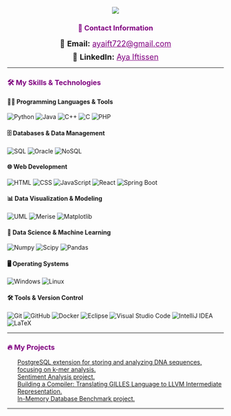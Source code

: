 <!-- This file is adapted from https://github.com/DenverCoder1/DenverCoder1/blob/main/README.md -->

<p align="center">
  <!-- Typing SVG by DenverCoder1 - https://github.com/DenverCoder1/readme-typing-svg -->
  <a href="https://github.com/gkrampah/readme-typing-svg">
    <img src="https://readme-typing-svg.demolab.com?font=Fira+Code&duration=2000&pause=500&color=800080&width=435&height=53&separator=%3C&lines=I+am+a+Computer+Science+Student" />
  </a>
</p>

<h3 style="color: purple; text-align: center;">💬 Contact Information</h3>
<p align="center">
  <ul style="list-style-type: none; padding: 0; text-align: center;">
    <li style="font-size: 18px; margin-bottom: 10px;">
      📧 <strong>Email:</strong> <a href="mailto:ayaift722@gmail.com" style="color: #800080;">ayaift722@gmail.com</a>
    </li>
    <li style="font-size: 18px; margin-bottom: 10px;">
      🔗 <strong>LinkedIn:</strong> <a href="https://www.linkedin.com/in/aya-iftissen-47b669255" style="color: #800080;">Aya Iftissen</a>
    </li>
  </ul>
</p>

---

<h3 style="color: purple;">🛠️ My Skills & Technologies</h3>

#### 👨‍💻 Programming Languages & Tools
<p>
  <img src="https://img.shields.io/badge/Python-14354C.svg?logo=python&logoColor=white" alt="Python"/>
  <img src="https://img.shields.io/badge/Java-007396.svg?logo=java&logoColor=white" alt="Java"/>
  <img src="https://custom-icon-badges.demolab.com/badge/C++-9C033A.svg?logo=cpp2&logoColor=white" alt="C++"/>
  <img src="https://img.shields.io/badge/C-00599C.svg?logo=c&logoColor=white" alt="C"/>
  <img src="https://img.shields.io/badge/PHP-777BB4.svg?logo=php&logoColor=white" alt="PHP"/>
</p>

#### 🗄️ Databases & Data Management
<p>
  <img src="https://custom-icon-badges.demolab.com/badge/SQL-025E8C.svg?logo=database&logoColor=white" alt="SQL"/>
  <img src="https://img.shields.io/badge/Oracle-F80000.svg?logo=oracle&logoColor=white" alt="Oracle"/>
  <img src="https://img.shields.io/badge/NoSQL-5A5B5C.svg?logo=nosql&logoColor=white" alt="NoSQL"/>
</p>

#### 🌐 Web Development
<p>
  <img src="https://img.shields.io/badge/HTML-E34F26.svg?logo=html5&logoColor=white" alt="HTML"/>
  <img src="https://img.shields.io/badge/CSS-1572B6.svg?logo=css3&logoColor=white" alt="CSS"/>
  <img src="https://img.shields.io/badge/JavaScript-F7DF1E.svg?logo=javascript&logoColor=black" alt="JavaScript"/>
  <img src="https://img.shields.io/badge/React-61DAFB.svg?logo=react&logoColor=black" alt="React"/>
  <img src="https://img.shields.io/badge/Spring%20Boot-6DB33F.svg?logo=spring&logoColor=white" alt="Spring Boot"/>
</p>

#### 📊 Data Visualization & Modeling
<p>
  <img src="https://img.shields.io/badge/UML-000000.svg?logo=uml&logoColor=white" alt="UML"/>
  <img src="https://img.shields.io/badge/Merise-66C2A6.svg?logo=merise&logoColor=white" alt="Merise"/>
  <img src="https://img.shields.io/badge/Matplotlib-FF7F0E.svg?logo=matplotlib&logoColor=white" alt="Matplotlib"/>
</p>

#### 🧰 Data Science & Machine Learning
<p>
  <img src="https://img.shields.io/badge/Numpy-013243.svg?logo=numpy&logoColor=white" alt="Numpy"/>
  <img src="https://img.shields.io/badge/Scipy-8B8B7A.svg?logo=scipy&logoColor=white" alt="Scipy"/>
  <img src="https://img.shields.io/badge/Pandas-150458.svg?logo=pandas&logoColor=white" alt="Pandas"/>
</p>

#### 🖥️ Operating Systems
<p>
  <img src="https://img.shields.io/badge/Windows-0078D4.svg?logo=windows&logoColor=white" alt="Windows"/>
  <img src="https://img.shields.io/badge/Linux-FCC624.svg?logo=linux&logoColor=black" alt="Linux"/>
</p>

#### 🛠️ Tools & Version Control
<p>
  <img src="https://img.shields.io/badge/Git-F05033.svg?logo=git&logoColor=white" alt="Git"/>
  <img src="https://img.shields.io/badge/GitHub-181717.svg?logo=github&logoColor=white" alt="GitHub"/>
  <img src="https://img.shields.io/badge/Docker-2496ED.svg?logo=docker&logoColor=white" alt="Docker"/>
  <img src="https://img.shields.io/badge/Eclipse-2C2255.svg?logo=eclipse&logoColor=white" alt="Eclipse"/>
  <img src="https://img.shields.io/badge/VS%20Code-0078D7.svg?logo=visual-studio-code&logoColor=white" alt="Visual Studio Code"/>
  <img src="https://img.shields.io/badge/IntelliJ%20IDEA-000000.svg?logo=intellij-idea&logoColor=white" alt="IntelliJ IDEA"/>
  <img src="https://img.shields.io/badge/LaTeX-008080.svg?logo=LaTeX&logoColor=white" alt="LaTeX"/>
</p>

---

<h3 style="color: purple;">🔥 My Projects</h3>
<p>
  <ul style="list-style-type: none;">
    <li><a href="https://github.com/sid2364/dna-sequences-pg-extension">PostgreSQL extension for storing and analyzing DNA sequences, focusing on k-mer analysis.</a></li>
    <li><a href="https://github.com/gkrampah/Sentiment-analysis">Sentiment Analysis project.</a></li>
    <li><a href="https://github.com/gkrampah/Building-a-Compiler-Translating-GILLES-Language-to-LLVM-Intermediate-Representation">Building a Compiler: Translating GILLES Language to LLVM Intermediate Representation.</a></li>
    <li><a href="https://github.com/gkrampah/In-Memory_db_benchmark">In-Memory Database Benchmark project.</a></li>
  </ul>
</p>

---

<!--
**gkrampah/gkrampah** is a ✨ _special_ ✨ repository because its `README.md` (this file) appears on your GitHub profile.
Here are some ideas to get you started:

- 🔭 I’m currently working on ...
- 🌱 I’m currently learning ...
- 👯 I’m looking to collaborate on ...
- 🤔 I’m looking for help with ...
- 💬 Ask me about ...
- 📫 How to reach me: ...
- 😄 Pronouns: ...
- ⚡ Fun fact: ...
-->
